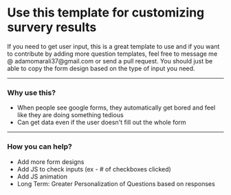 <h1>Use this template for customizing survery results</h1>
If you need to get user input, this is a great template to use and if you want to contribute by adding more question templates, feel free to message me @ adamomarali37@gmail.com or send a pull request. You should just be able to copy the form design based on the type of input you need.
<hr>
<h3>Why use this?</h3>
<ul>
  <li>When people see google forms, they automatically get bored and feel like they are doing something tedious</li>
  <li>Can get data even if the user doesn't fill out the whole form</li>
</ul>
<hr>
<h3>How you can help?</h3>
<ul>
  <li>Add more form designs</li>
  <li>Add JS to check inputs (ex - # of checkboxes clicked)</li>
  <li>Add JS animation</li>
  <li>Long Term: Greater Personalization of Questions based on responses</li>
</ul>
